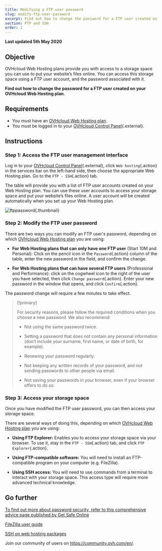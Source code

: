 ```yaml
---
title: Modifying a FTP user password
slug: modify-ftp-user-password
excerpt: Find out how to change the password for a FTP user created on your OVHcloud Web Hosting plan
section: FTP and SSH
order: 1
---
```


**Last updated 5th May 2020**

## Objective

OVHcloud Web Hosting plans provide you with access to a storage space you can use to put your website’s files online. You can access this storage space using a FTP user account, and the password associated with it.

**Find out how to change the password for a FTP user created on your OVHcloud Web Hosting plan.**

## Requirements

- You must have an [OVHcloud Web Hosting plan](https://www.ovh.com/sg/web-hosting/).
- You must be logged in to your [OVHcloud Control Panel](https://ca.ovh.com/auth/?action=gotomanager){.external}.

## Instructions

### Step 1: Access the FTP user management interface

Log in to your [OVHcloud Control Panel](https://ca.ovh.com/auth/?action=gotomanager){.external}, click `Web hosting`{.action} in the services bar on the left-hand side, then choose the appropriate Web Hosting plan. Go to the `FTP - SSH`{.action} tab.

The table will provide you with a list of FTP user accounts created on your Web Hosting plan. You can use these user accounts to access your storage space and put your website’s files online. A user account will be created automatically when you set up your Web Hosting plan.

![ftppassword](images/change-ftp-password-step1.png){.thumbnail}

### Step 2: Modify the FTP user password

There are two ways you can modify an FTP user's password, depending on which [OVHcloud Web Hosting plan](https://www.ovh.com/sg/web-hosting/) you are using:

- **For Web Hosting plans that can only have one FTP user** (Start 10M and Personal): Click on the pencil icon in the `Password`{.action} column of the table, enter the new password in the field, and confirm the change.

- **For Web Hosting plans that can have several FTP users** (Professional and Performance): click on the cogwheel icon to the right of the user you have selected, then click `Change password`{.action}. Enter your new password in the window that opens, and click `Confirm`{.action}.

The password change will require a few minutes to take effect.

> [!primary]
>
> For security reasons, please follow the required conditions when you choose a new password. We also recommend:
>
> - Not using the same password twice.
>
> - Setting a password that does not contain any personal information (don’t include your surname, first name, or date of birth, for example).
>
> - Renewing your password regularly.
>
> - Not keeping any written records of your password, and not sending passwords to other people via email.
>
> - Not saving your passwords in your browser, even if your browser offers to do so.
>

### Step 3: Access your storage space

Once you have modified the FTP user password, you can then access your storage space.

There are several ways of doing this, depending on which [OVHcloud Web Hosting plan](https://www.ovh.com/sg/web-hosting/) you are using:

- **Using FTP Explorer:** Enables you to access your storage space via your browser. To use it, stay in the `FTP - SSH`{.action} tab, and click `FTP Explorer`{.action}.

- **Using FTP-compatible software:** You will need to install an FTP-compatible program on your computer (e.g. FileZilla).

- **Using SSH access:** You will need to use commands from a terminal to interact with your storage space. This access type will require more advanced technical knowledge.

## Go further

[To find out more about password security, refer to this comprehensive advice page published by Get Safe Online](https://www.getsafeonline.org/protecting-yourself/passwords/)

[FileZilla user guide](../web_hosting_filezilla_user_guide/)

[SSH on web hosting packages](../web_hosting_ssh_on_web_hosting_packages/)

Join our community of users on <https://community.ovh.com/en/>.
